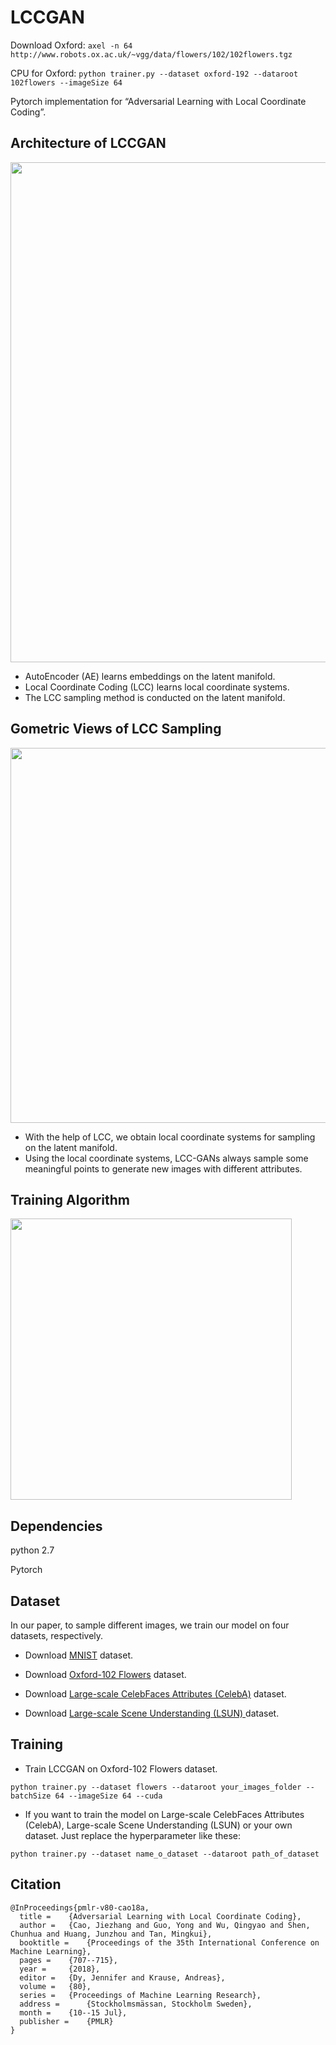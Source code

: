 # LCCGAN

Download Oxford: `axel -n 64 http://www.robots.ox.ac.uk/~vgg/data/flowers/102/102flowers.tgz`

CPU for Oxford: `python trainer.py --dataset oxford-192 --dataroot 102flowers --imageSize 64`


Pytorch implementation for “Adversarial Learning with Local Coordinate Coding”.

<!-- 
## Demonstration of Local Coordinate Coding (LCC)
<img src="./images/local_g.png" width="600px" />
-->

## Architecture of LCCGAN
<div align=center>
<img src="./images/architecture.png" width="800px" />
</div>


- AutoEncoder (AE) learns embeddings on the latent manifold.
- Local Coordinate Coding (LCC) learns local coordinate systems.
- The LCC sampling method is conducted on the latent manifold.

## Gometric Views of LCC Sampling
<div align=center>
<img src="./images/lcc_sampling.jpg" width="600px" />
</div>

- With the help of LCC, we obtain local coordinate systems for sampling on the latent manifold.
- Using the local coordinate systems, LCC-GANs always sample some meaningful points to generate new images with different attributes.

<!-- ## Objective Function
<img src="./images/objective.png" width="500px" /> -->

## Training Algorithm
<img src="./images/algorithm.png" width="450px" />

## Dependencies
python 2.7

Pytorch

## Dataset
In our paper, to sample different images, we train our model on four datasets, respectively.

- Download [MNIST](https://pytorch.org/docs/stable/torchvision/datasets.html#mnist)  dataset.

- Download [Oxford-102 Flowers](http://www.robots.ox.ac.uk/~vgg/data/flowers/102/)  dataset.

- Download [Large-scale CelebFaces Attributes (CelebA)](http://mmlab.ie.cuhk.edu.hk/projects/CelebA.html)  dataset.

- Download [ Large-scale Scene Understanding (LSUN) ](http://lsun.cs.princeton.edu/2016/)  dataset.

## Training
- Train LCCGAN on Oxford-102 Flowers dataset.
```
python trainer.py --dataset flowers --dataroot your_images_folder --batchSize 64 --imageSize 64 --cuda
```
- If you want to train the model on Large-scale CelebFaces Attributes (CelebA), Large-scale Scene Understanding (LSUN) or your own dataset. Just replace the hyperparameter like these:
```
python trainer.py --dataset name_o_dataset --dataroot path_of_dataset
```

## Citation
```
@InProceedings{pmlr-v80-cao18a,
  title = 	 {Adversarial Learning with Local Coordinate Coding},
  author = 	 {Cao, Jiezhang and Guo, Yong and Wu, Qingyao and Shen, Chunhua and Huang, Junzhou and Tan, Mingkui},
  booktitle = 	 {Proceedings of the 35th International Conference on Machine Learning},
  pages = 	 {707--715},
  year = 	 {2018},
  editor = 	 {Dy, Jennifer and Krause, Andreas},
  volume = 	 {80},
  series = 	 {Proceedings of Machine Learning Research},
  address = 	 {Stockholmsmässan, Stockholm Sweden},
  month = 	 {10--15 Jul},
  publisher = 	 {PMLR}
}
```
